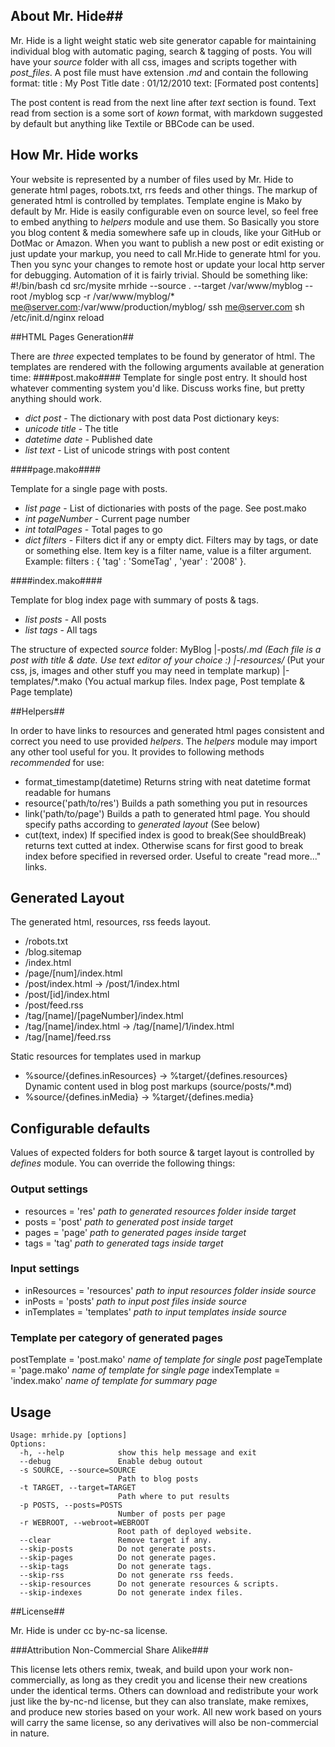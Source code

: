 ## About Mr. Hide##

Mr. Hide is a light weight static web site generator capable for maintaining individual 
blog with automatic paging, search & tagging of posts. You will have your _source_ folder
with all css, images and scripts together with _post_files_. A post file must have extension *.md*
and contain the following format:
    title : My Post Title
	date  : 01/12/2010
	text:
	[Formated post contents]

The post content is read from the next line after _text_ section is found. Text read from section is
a some sort of *kown* format, with markdown suggested by default but anything like Textile or BBCode can be used.

## How Mr. Hide works ##

Your website is represented by a number of files used by Mr. Hide to generate html pages, robots.txt, rrs feeds and 
other things. The markup of generated html is controlled by templates. Template engine is Mako by default
by Mr. Hide is easily configurable even on source level, so feel free to embed anything to _helpers_ module and use them.
So Basically you store you blog content & media somewhere safe up in clouds, like your GitHub or DotMac or Amazon. When
you want to publish a new post or edit existing or just update your markup, you need to call Mr.Hide to generate html for
you. Then you sync your changes to remote host or update your local http server for debugging. Automation of it is fairly
trivial. Should be something like:
    #!/bin/bash
    cd src/mysite
    mrhide --source . --target /var/www/myblog --root /myblog
    scp -r /var/www/myblog/* me@server.com:/var/www/production/myblog/
    ssh me@server.com sh /etc/init.d/nginx reload

##HTML Pages Generation##

There are *three* expected templates to be found by generator of html. The
templates are rendered with the following arguments available at generation time:
####post.mako####
Template for single post entry. It should host whatever commenting system you'd like. Discuss works fine, but pretty anything should work.
- _dict_ *post* - The dictionary with post data
  Post dictionary keys:
- _unicode_ *title* - The title
- _datetime_ *date* - Published date
- _list_ *text* - List of unicode strings with post content

####page.mako####

Template for a single page with posts.

- _list_ *page* - List of dictionaries with posts of the page. See post.mako
- _int_ *pageNumber* - Current page number
- _int_ *totalPages* - Total pages to go
- _dict_ *filters* - Filters dict if any or empty dict. Filters may by tags, or date or something else. Item key is a filter name, value is a filter argument. Example: filters : { 'tag' : 'SomeTag' , 'year' : '2008' }. 

####index.mako####

Template for blog index page with summary of posts & tags.

- _list_ *posts* - All posts
- _list_ *tags* - All tags

The structure of expected _source_ folder:
    MyBlog
    |-posts/*.md		(Each file is a post with title & date. Use text editor of your choice :)
    |-resources/*		(Put your css, js, images and other stuff you may need in template markup)
    |-templates/*.mako	(You actual markup files. Index page, Post template & Page template)

##Helpers##

In order to have links to resources and generated html pages consistent and correct you need to
use provided *helpers*. The *helpers* module may import any other tool useful for you. It provides
to following methods _recommended_ for use:

- format_timestamp(datetime) Returns string with neat datetime format readable for humans
- resource('path/to/res') Builds a path something you put in resources
- link('path/to/page') Builds a path to generated html page. You should specify paths according to *generated layout* (See below)
- cut(text, index)  If specified index is good to break(See shouldBreak) returns text cutted at index. Otherwise scans for first good to break index before specified in reversed order. Useful to create "read more..." links.

## Generated Layout ##

The generated html, resources, rss feeds layout.

- /robots.txt
- /blog.sitemap
- /index.html
- /page/[num]/index.html
- /post/index.html -> /post/1/index.html
- /post/[id]/index.html
- /post/feed.rss
- /tag/[name]/[pageNumber]/index.html
- /tag/[name]/index.html -> /tag/[name]/1/index.html
- /tag/[name]/feed.rss

Static resources for templates used in markup
- %source/{defines.inResources} -> %target/{defines.resources}
Dynamic content used in blog post markups (source/posts/*.md)
- %source/{defines.inMedia} -> %target/{defines.media}

## Configurable defaults ##

Values of expected folders for both source & target layout is controlled by
*defines* module. You can override the following things:

### Output settings ###

- resources = 'res' _path to generated resources folder inside target_
- posts = 'post' _path to generated post inside target_
- pages = 'page' _path to generated pages inside target_
- tags = 'tag' _path to generated tags inside target_

### Input settings ###

- inResources = 'resources' _path to input resources folder inside source_
- inPosts = 'posts' _path to input post files inside source_
- inTemplates = 'templates' _path to input templates inside source_

### Template per category of generated pages ###

postTemplate = 'post.mako' _name of template for single post_
pageTemplate = 'page.mako' _name of template for single page_
indexTemplate = 'index.mako' _name of template for summary page_

## Usage ###
    Usage: mrhide.py [options]
    Options:
      -h, --help            show this help message and exit
      --debug               Enable debug outout
      -s SOURCE, --source=SOURCE
                            Path to blog posts
      -t TARGET, --target=TARGET
                            Path where to put results
      -p POSTS, --posts=POSTS
                            Number of posts per page
      -r WEBROOT, --webroot=WEBROOT
                            Root path of deployed website.
      --clear               Remove target if any.
      --skip-posts          Do not generate posts.
      --skip-pages          Do not generate pages.
      --skip-tags           Do not generate tags.
      --skip-rss            Do not generate rss feeds.
      --skip-resources      Do not generate resources & scripts.
      --skip-indexes        Do not generate index files.

##License##

Mr. Hide is under cc by-nc-sa license.

###Attribution Non-Commercial Share Alike###

This license lets others remix, tweak, and build upon your work non-commercially, as long as they credit you and license their new creations under the identical terms. Others can download and redistribute your work just like the by-nc-nd license, but they can also translate, make remixes, and produce new stories based on your work. All new work based on yours will carry the same license, so any derivatives will also be non-commercial in nature.